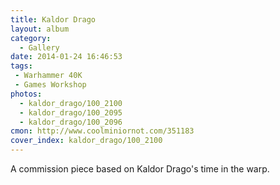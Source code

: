 ```yaml
---
title: Kaldor Drago
layout: album
category:
  - Gallery
date: 2014-01-24 16:46:53
tags:
 - Warhammer 40K
 - Games Workshop
photos:  
  - kaldor_drago/100_2100
  - kaldor_drago/100_2095
  - kaldor_drago/100_2096
cmon: http://www.coolminiornot.com/351183
cover_index: kaldor_drago/100_2100
---
```


A commission piece based on Kaldor Drago's time in the warp.